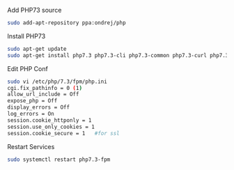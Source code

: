 Add PHP73 source
```bash
sudo add-apt-repository ppa:ondrej/php
```

Install PHP73
```bash
sudo apt-get update
sudo apt-get install php7.3 php7.3-cli php7.3-common php7.3-curl php7.3-fpm php7.3-gd php7.3-json php7.3-mbstring php7.3-mysql php7.7-readline php7.3-xml php7.3-zip
```

Edit PHP Conf
```bash
sudo vi /etc/php/7.3/fpm/php.ini
cgi.fix_pathinfo = 0 (1)
allow_url_include = Off
expose_php = Off
display_errors = Off
log_errors = On
session.cookie_httponly = 1
session.use_only_cookies = 1
session.cookie_secure = 1   #for ssl
```

Restart Services
```bash
sudo systemctl restart php7.3-fpm
```
